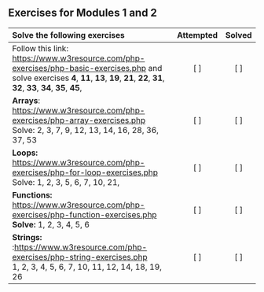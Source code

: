 

## Exercises for Modules 1 and 2


| Solve the following exercises                                | Attempted | Solved |
| :----------------------------------------------------------- | :-------: | :----: |
| Follow this link: https://www.w3resource.com/php-exercises/php-basic-exercises.php and solve exercises **4**, **11**, **13**, **19**, **21**, **22**, **31**, **32**, **33**, **34**, **35**, **45**, |    [ ]    |  [ ]   |
| **Arrays**: https://www.w3resource.com/php-exercises/php-array-exercises.php<br /> Solve: 2, 3, 7, 9, 12, 13, 14, 16, 28, 36, 37, 53 |    [ ]    |  [ ]   |
| **Loops:** https://www.w3resource.com/php-exercises/php-for-loop-exercises.php<br />Solve: 1, 2, 3, 5, 6, 7, 10, 21, |    [ ]    |  [ ]   |
| **Functions:** https://www.w3resource.com/php-exercises/php-function-exercises.php<br />**Solve:** 1, 2, 3, 4, 5, 6 |    [ ]    |  [ ]   |
| **Strings:** :https://www.w3resource.com/php-exercises/php-string-exercises.php<br />1, 2, 3, 4, 5, 6, 7, 10, 11, 12, 14, 18, 19, 26 |    [ ]    |  [ ]   |


